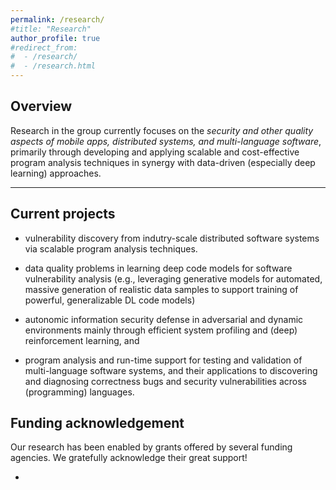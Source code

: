 ```yaml
---
permalink: /research/
#title: "Research"
author_profile: true
#redirect_from: 
#  - /research/
#  - /research.html
---
```


## Overview 

Research in the group currently focuses on the <em>security and other quality aspects of mobile apps, distributed systems, and multi-language software</em>, primarily through developing and applying scalable and cost-effective program analysis techniques in synergy with data-driven (especially deep learning) approaches. 

---

## Current projects

* vulnerability discovery from indutry-scale distributed software systems via scalable program analysis techniques.

* data quality problems in learning deep code models for software vulnerability analysis (e.g., leveraging generative models for automated, massive generation of realistic data samples to support training of powerful, generalizable DL code models)

* autonomic information security defense in adversarial and dynamic environments mainly through efficient system profiling and (deep) reinforcement learning, and

* program analysis and run-time support for testing and validation of multi-language software systems, and their applications to discovering and diagnosing correctness bugs and security vulnerabilities across (programming) languages.

## Funding acknowledgement

Our research has been enabled by grants offered by several funding agencies. We gratefully acknowledge their great support!

* 

